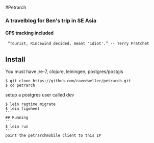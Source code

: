 #Petrarch
### A travelblog for Ben's trip in SE Asia
#### GPS tracking included

```
 “Tourist, Rincewind decided, meant 'idiot'.” -- Terry Pratchet
```

## Install
You must have jre-7, clojure, leiningen, postgres/postgis
```
$ git clone https://github.com/cavedweller/petrarch.git
$ cd petrarch
```

setup a postgres user called dev

````
$ lein ragtime migrate
$ lein figwheel
```
## Running
```
$ lein run
```
point the petrarchmobile client to this IP
